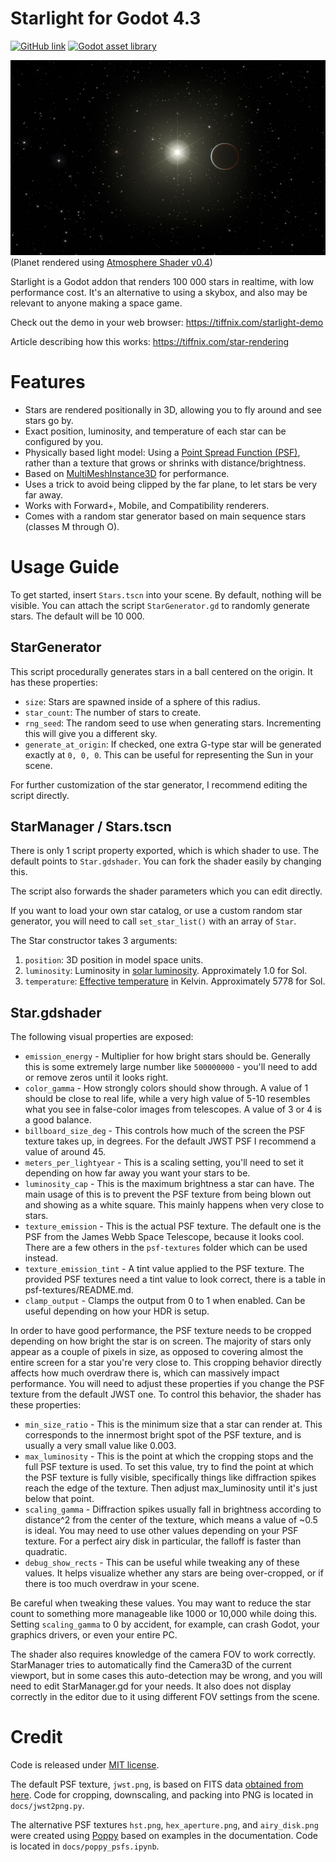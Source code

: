 # Starlight for Godot 4.3

[![GitHub link](https://img.shields.io/github/license/tiffany352/godot-starlight)](https://github.com/tiffany352/godot-starlight)
[![Godot asset library](https://img.shields.io/badge/godot-assets-blue)](https://godotengine.org/asset-library/asset/2221)

![Screenshot](docs/screenshot.jpg)
(Planet rendered using [Atmosphere Shader v0.4](https://godotengine.org/asset-library/asset/2002))

Starlight is a Godot addon that renders 100 000 stars in realtime, with
low performance cost. It's an alternative to using a skybox, and
also may be relevant to anyone making a space game.

Check out the demo in your web browser: https://tiffnix.com/starlight-demo

Article describing how this works: https://tiffnix.com/star-rendering

# Features

- Stars are rendered positionally in 3D, allowing you to fly around and
  see stars go by.
- Exact position, luminosity, and temperature of each star can be
  configured by you.
- Physically based light model: Using a [Point Spread Function
  (PSF)][1], rather than a texture that grows or shrinks with
  distance/brightness.
- Based on [MultiMeshInstance3D][2] for performance.
- Uses a trick to avoid being clipped by the far plane, to let stars be
  very far away.
- Works with Forward+, Mobile, and Compatibility renderers.
- Comes with a random star generator based on main sequence stars (classes M through O).

[1]: https://en.wikipedia.org/wiki/Point_spread_function
[2]: https://docs.godotengine.org/en/stable/classes/class_multimeshinstance3d.html

# Usage Guide

To get started, insert `Stars.tscn` into your scene. By default, nothing
will be visible. You can attach the script `StarGenerator.gd` to
randomly generate stars. The default will be 10 000.

## StarGenerator

This script procedurally generates stars in a ball centered on the
origin. It has these properties:

- `size`: Stars are spawned inside of a sphere of this radius.
- `star_count`: The number of stars to create.
- `rng_seed`: The random seed to use when generating stars. Incrementing
  this will give you a different sky.
- `generate_at_origin`: If checked, one extra G-type star will be
  generated exactly at `0, 0, 0`. This can be useful for representing
  the Sun in your scene.

For further customization of the star generator, I recommend editing the
script directly.

## StarManager / Stars.tscn

There is only 1 script property exported, which is which shader to use.
The default points to `Star.gdshader`. You can fork the shader easily by
changing this.

The script also forwards the shader parameters which you can edit
directly.

If you want to load your own star catalog, or use a custom random star
generator, you will need to call `set_star_list()` with an array of `Star`.

The Star constructor takes 3 arguments:

1. `position`: 3D position in model space units.
2. `luminosity`: Luminosity in [solar luminosity][3]. Approximately 1.0 for Sol.
3. `temperature`: [Effective temperature][4] in Kelvin. Approximately 5778 for Sol.

[3]: https://en.wikipedia.org/wiki/Solar_luminosity
[4]: https://en.wikipedia.org/wiki/Effective_temperature

## Star.gdshader

The following visual properties are exposed:

- `emission_energy` - Multiplier for how bright stars should be.
  Generally this is some extremely large number like `500000000` -
  you'll need to add or remove zeros until it looks right.
- `color_gamma` - How strongly colors should show through. A value of 1
  should be close to real life, while a very high value of 5-10
  resembles what you see in false-color images from telescopes. A value
  of 3 or 4 is a good balance.
- `billboard_size_deg` - This controls how much of the screen the PSF
  texture takes up, in degrees. For the default JWST PSF I recommend a
  value of around 45.
- `meters_per_lightyear` - This is a scaling setting, you'll need to set
  it depending on how far away you want your stars to be.
- `luminosity_cap` - This is the maximum brightness a star can have. The
  main usage of this is to prevent the PSF texture from being blown out
  and showing as a white square. This mainly happens when very close to
  stars.
- `texture_emission` - This is the actual PSF texture. The default one
  is the PSF from the James Webb Space Telescope, because it looks cool.
  There are a few others in the `psf-textures` folder which can be used
  instead.
- `texture_emission_tint` - A tint value applied to the PSF texture. The
  provided PSF textures need a tint value to look correct, there is a
  table in psf-textures/README.md.
- `clamp_output` - Clamps the output from 0 to 1 when enabled. Can be
  useful depending on how your HDR is setup.

In order to have good performance, the PSF texture needs to be cropped
depending on how bright the star is on screen. The majority of stars
only appear as a couple of pixels in size, as opposed to covering almost
the entire screen for a star you're very close to. This cropping
behavior directly affects how much overdraw there is, which can
massively impact performance. You will need to adjust these properties
if you change the PSF texture from the default JWST one. To control this
behavior, the shader has these properties:

- `min_size_ratio` - This is the minimum size that a star can render at.
  This corresponds to the innermost bright spot of the PSF texture, and
  is usually a very small value like 0.003.
- `max_luminosity` - This is the point at which the cropping stops and
  the full PSF texture is used. To set this value, try to find the point
  at which the PSF texture is fully visible, specifically things like
  diffraction spikes reach the edge of the texture. Then adjust
  max_luminosity until it's just below that point.
- `scaling_gamma` - Diffraction spikes usually fall in brightness
  according to distance^2 from the center of the texture, which means a
  value of ~0.5 is ideal. You may need to use other values depending on
  your PSF texture. For a perfect airy disk in particular, the falloff
  is faster than quadratic.
- `debug_show_rects` - This can be useful while tweaking any of these
  values. It helps visualize whether any stars are being over-cropped,
  or if there is too much overdraw in your scene.

Be careful when tweaking these values. You may want to reduce the star
count to something more manageable like 1000 or 10,000 while doing this.
Setting `scaling_gamma` to 0 by accident, for example, can crash Godot,
your graphics drivers, or even your entire PC.

The shader also requires knowledge of the camera FOV to work correctly.
StarManager tries to automatically find the Camera3D of the current
viewport, but in some cases this auto-detection may be wrong, and you
will need to edit StarManager.gd for your needs. It also does not
display correctly in the editor due to it using different FOV settings
from the scene.

# Credit

Code is released under [MIT license](./LICENSE.md).

The default PSF texture, `jwst.png`, is based on FITS data [obtained
from here][5]. Code for cropping, downscaling, and packing into PNG
is located in `docs/jwst2png.py`.

The alternative PSF textures `hst.png`, `hex_aperture.png`, and
`airy_disk.png` were created using [Poppy][6] based on examples in the
documentation. Code is located in `docs/poppy_psfs.ipynb`.

[5]: https://www.stsci.edu/jwst/science-planning/proposal-planning-toolbox/simulated-data
[6]: https://poppy-optics.readthedocs.io/en/latest/
